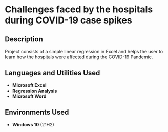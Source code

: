 <h1>Challenges faced by the hospitals during COVID-19 case spikes</h1>

<h2>Description</h2>
Project consists of a simple linear regression in Excel and helps the user to learn how the hospitals were affected during the COVID-19 Pandemic.<br />


<h2>Languages and Utilities Used</h2>

- <b>Microsoft Excel</b> 
- <b>Regression Analysis</b>
- <b>Microsoft Word</b>

<h2>Environments Used </h2>

- <b>Windows 10</b> (21H2)
